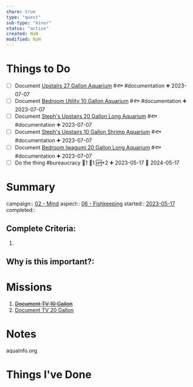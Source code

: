 ```yaml
---
share: true
type: "quest"
sub-type: "minor"
status: "active"
created: NaN 
modified: NaN
---
```

 
 
# Things to Do
- [ ] Document [Upstairs 27 Gallon Aquarium](Upstairs%2027%20Gallon%20Aquarium.md) #🐟 #documentation ➕ 2023-07-07 
- [ ] Document [Bedroom Utility 10 Gallon Aquarium](Bedroom%20Utility%2010%20Gallon%20Aquarium.md) #🐟 #documentation ➕ 2023-07-07 
- [ ] Document [Steph's Upstairs 20 Gallon Long Aquarium](Steph's%20Upstairs%2020%20Gallon%20Long%20Aquarium.md) #🐟 #documentation ➕ 2023-07-07 
- [ ] Document [Steph's Upstairs 10 Gallon Shrimp Aquarium](Steph's%20Upstairs%2010%20Gallon%20Shrimp%20Aquarium.md) #🐟 #documentation ➕ 2023-07-07 
- [ ] Document [Bedroom Iwagumi 20 Gallon Long Aquarium](Bedroom%20Iwagumi%2020%20Gallon%20Long%20Aquarium.md) #🐟 #documentation ➕ 2023-07-07 
- [ ] Do the thing #bureaucracy 🍅1 🥄1 🆙+2 ➕ 2023-05-17 🛫 2024-05-17
# Summary
campaign:: [02 - Mind](Archive/02%20-%20Mind%201/02%20-%20Mind.md)
aspect:: [06 - Fishkeeping](06%20-%20Fishkeeping.md)
started:: [2023-05-17](../../00%20-%20Life%20Management%20System/09%20-%20Daily%20Notes/2023-05-17.md)
completed::
## Complete Criteria:
1. 

## Why is this important?:

# Missions
1. ~~[Document TV 10 Gallon](./Document%20TV%2010%20Gallon.md)~~
2. [Document TV 20 Gallon](./Document%20TV%2020%20Gallon.md)

# Notes
aquainfo.org
# Things I've Done